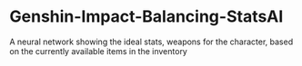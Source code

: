 # Genshin-Impact-Balancing-StatsAI

A neural network showing the ideal stats, weapons for the character, based on the currently available items in the inventory
